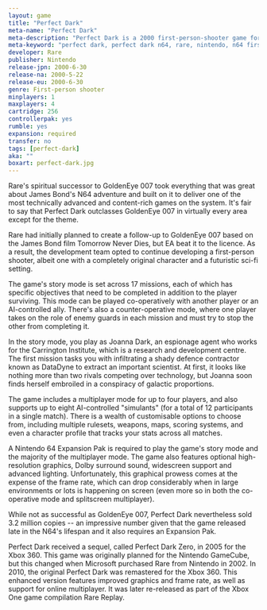 ```yaml
---
layout: game
title: "Perfect Dark"
meta-name: "Perfect Dark"
meta-description: "Perfect Dark is a 2000 first-person-shooter game for the Nintendo 64. It is the spiritual successor to GoldenEye 007 and was developed by Rare."
meta-keyword: "perfect dark, perfect dark n64, rare, nintendo, n64 first person shooter, nintendo 64"
developer: Rare
publisher: Nintendo
release-jpn: 2000-6-30
release-na: 2000-5-22
release-eu: 2000-6-30
genre: First-person shooter
minplayers: 1
maxplayers: 4
cartridge: 256
controllerpak: yes
rumble: yes
expansion: required
transfer: no
tags: [perfect-dark]
aka: ""
boxart: perfect-dark.jpg
---
```


Rare's spiritual successor to GoldenEye 007 took everything that was great about James Bond's N64 adventure and built on it to deliver one of the most technically advanced and content-rich games on the system. It's fair to say that Perfect Dark outclasses GoldenEye 007 in virtually every area except for the theme.

Rare had initially planned to create a follow-up to GoldenEye 007 based on the James Bond film Tomorrow Never Dies, but EA beat it to the licence. As a result, the development team opted to continue developing a first-person shooter, albeit one with a completely original character and a futuristic sci-fi setting.

The game's story mode is set across 17 missions, each of which has specific objectives that need to be completed in addition to the player surviving. This mode can be played co-operatively with another player or an AI-controlled ally. There's also a counter-operative mode, where one player takes on the role of enemy guards in each mission and must try to stop the other from completing it.

In the story mode, you play as Joanna Dark, an espionage agent who works for the Carrington Institute, which is a research and development centre. The first mission tasks you with infiltrating a shady defence contractor known as DataDyne to extract an important scientist. At first, it looks like nothing more than two rivals competing over technology, but Joanna soon finds herself embroiled in a conspiracy of galactic proportions.

The game includes a multiplayer mode for up to four players, and also supports up to eight AI-controlled "simulants" (for a total of 12 participants in a single match). There is a wealth of customisable options to choose from, including multiple rulesets, weapons, maps, scoring systems, and even a character profile that tracks your stats across all matches.

A Nintendo 64 Expansion Pak is required to play the game's story mode and the majority of the multiplayer mode. The game also features optional high-resolution graphics, Dolby surround sound, widescreen support and advanced lighting. Unfortunately, this graphical prowess comes at the expense of the frame rate, which can drop considerably when in large environments or lots is happening on screen (even more so in both the co-operative mode and splitscreen multiplayer).

While not as successful as GoldenEye 007, Perfect Dark nevertheless sold 3.2 million copies -- an impressive number given that the game released late in the N64's lifespan and it also requires an Expansion Pak.

Perfect Dark received a sequel, called Perfect Dark Zero, in 2005 for the Xbox 360. This game was originally planned for the Nintendo GameCube, but this changed when Microsoft purchased Rare from Nintendo in 2002. In 2010, the original Perfect Dark was remastered for the Xbox 360. This enhanced version features improved graphics and frame rate, as well as support for online multiplayer. It was later re-released as part of the Xbox One game compilation Rare Replay.

